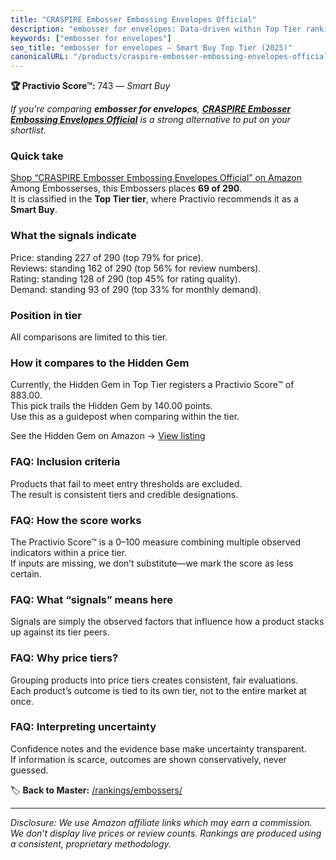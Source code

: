 ```yaml
---
title: "CRASPIRE Embosser Embossing Envelopes Official"
description: "embosser for envelopes: Data-driven within Top Tier ranking using the Practivio Score™. Positioned by quality, value, demand, findability, momentum."
keywords: ["embosser for envelopes"]
seo_title: "embosser for envelopes — Smart Buy Top Tier (2025)"
canonicalURL: "/products/craspire-embosser-embossing-envelopes-official-B08HVKZJM1/"
---
```


**🏆 Practivio Score™:** 743 — _Smart Buy_


*If you're comparing **embosser for envelopes**, **[CRASPIRE Embosser Embossing Envelopes Official](https://www.amazon.com/dp/B08HVKZJM1?tag=practivio-20)** is a strong alternative to put on your shortlist.*
### Quick take
[Shop “CRASPIRE Embosser Embossing Envelopes Official” on Amazon](https://www.amazon.com/dp/B08HVKZJM1?tag=practivio-20)
Among Embosserses, this Embossers places **69 of 290**.  
It is classified in the **Top Tier tier**, where Practivio recommends it as a **Smart Buy**.

### What the signals indicate
Price: standing 227 of 290 (top 79% for price).  
Reviews: standing 162 of 290 (top 56% for review numbers).  
Rating: standing 128 of 290 (top 45% for rating quality).  
Demand: standing 93 of 290 (top 33% for monthly demand).

### Position in tier
All comparisons are limited to this tier.

### How it compares to the Hidden Gem
Currently, the Hidden Gem in Top Tier registers a Practivio Score™ of 883.00.  
This pick trails the Hidden Gem by 140.00 points.  
Use this as a guidepost when comparing within the tier.  

See the Hidden Gem on Amazon → [View listing](https://www.amazon.com/dp/B07H97H9RQ?tag=practivio-20)

### FAQ: Inclusion criteria
Products that fail to meet entry thresholds are excluded.  
The result is consistent tiers and credible designations.

### FAQ: How the score works
The Practivio Score™ is a 0–100 measure combining multiple observed indicators within a price tier.  
If inputs are missing, we don’t substitute—we mark the score as less certain.

### FAQ: What “signals” means here
Signals are simply the observed factors that influence how a product stacks up against its tier peers.

### FAQ: Why price tiers?
Grouping products into price tiers creates consistent, fair evaluations.  
Each product’s outcome is tied to its own tier, not to the entire market at once.

### FAQ: Interpreting uncertainty
Confidence notes and the evidence base make uncertainty transparent.  
If information is scarce, outcomes are shown conservatively, never guessed.


🏷️ **Back to Master:** [/rankings/embossers/](/rankings/embossers/)

---
_Disclosure: We use Amazon affiliate links which may earn a commission. We don’t display live prices or review counts. Rankings are produced using a consistent, proprietary methodology._
